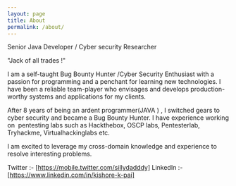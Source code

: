 ```yaml
---
layout: page
title: About
permalink: /about/
---
```

Senior Java Developer / Cyber security Researcher 

"Jack of all trades !" 

I am a self-taught Bug Bounty Hunter /Cyber Security Enthusiast  with a passion for programming and a penchant for learning new technologies. I have been a reliable team-player who envisages and develops production-worthy systems and applications for my clients. 

After 8 years of being an ardent programmer(JAVA ) , I switched gears to cyber security and became a Bug Bounty Hunter. I have experience working on  pentesting labs such as Hackthebox, OSCP labs, Pentesterlab, Tryhackme, Virtualhackinglabs etc. 

I am excited to leverage my cross-domain knowledge and experience to resolve interesting problems.

Twitter  :- [https://mobile.twitter.com/sillydadddy]
LinkedIn :- [https://www.linkedin.com/in/kishore-k-pai]
